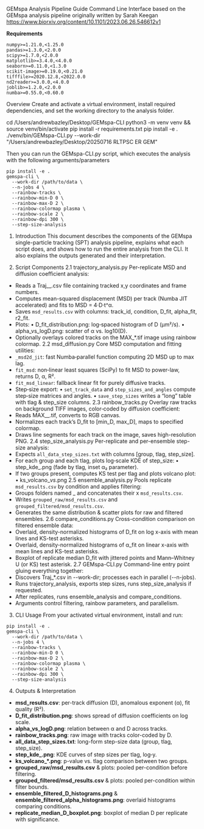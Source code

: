 GEMspa Analysis Pipeline Guide
Command Line Interface based on the GEMspa analysis pipeline originally written by Sarah Keegan
https://www.biorxiv.org/content/10.1101/2023.06.26.546612v1

**Requirements**
```
numpy>=1.21.0,<1.25.0
pandas>=1.3.0,<2.0.0
scipy>=1.7.0,<2.0.0
matplotlib>=3.4.0,<4.0.0
seaborn>=0.11.0,<1.3.0
scikit-image>=0.19.0,<0.21.0
tifffile>=2020.12.8,<2022.0.0
nd2reader>=3.0.0,<4.0.0
joblib>=1.2.0,<2.0.0
numba>=0.55.0,<0.60.0
```


Overview
Create and activate a virtual environment, install required dependencies, and set the working directory to the analysis folder.

cd /Users/andrewbazley/Desktop/GEMspa-CLI
python3 -m venv venv && source venv/bin/activate
pip install -r requirements.txt
pip install -e .
 ./venv/bin/GEMspa-CLI.py --work-dir "/Users/andrewbazley/Desktop/20250716 RLTPSC ER GEM"

Then you can run the GEMspa-CLI.py script, which executes the analysis with the following arguments/parameters
```
pip install -e .
gemspa-cli \
  --work-dir /path/to/data \
  --n-jobs 4 \
  --rainbow-tracks \
  --rainbow-min-D 0 \
  --rainbow-max-D 2 \
  --rainbow-colormap plasma \
  --rainbow-scale 2 \
  --rainbow-dpi 300 \
  --step-size-analysis
```

1. Introduction
This document describes the components of the GEMspa single-particle tracking (SPT) analysis pipeline, explains what each script does, and shows how to run the entire analysis from the CLI. It also explains the outputs generated and their interpretation.

2. Script Components
2.1 trajectory_analysis.py
Per-replicate MSD and diffusion coefficient analysis:
- Reads a Traj_<condition>_<rep>.csv file containing tracked x,y coordinates and frame numbers.
- Computes mean-squared displacement (MSD) per track (Numba JIT accelerated) and fits to MSD = 4·D·t^α.
- Saves `msd_results.csv` with columns: track_id, condition, D_fit, alpha_fit, r2_fit.
- Plots:
  • D_fit_distribution.png: log‑spaced histogram of D (μm²/s).
  • alpha_vs_logD.png: scatter of α vs. log10(D).
- Optionally overlays colored tracks on the MAX_*.tif image using rainbow colormap.
2.2 msd_diffusion.py
Core MSD computation and fitting utilities:
- `_msd2d_jit`: fast Numba‐parallel function computing 2D MSD up to max lag.
- `fit_msd`: non‐linear least squares (SciPy) to fit MSD to power-law, returns D, α, R².
- `fit_msd_linear`: fallback linear fit for purely diffusive tracks.
- Step‐size export:
  • `set_track_data` and `step_sizes_and_angles` compute step‐size matrices and angles.
  • `save_step_sizes` writes a “long” table with tlag & step_size columns.
2.3 rainbow_tracks.py
Overlay raw tracks on background TIFF images, color‐coded by diffusion coefficient:
- Reads MAX_<condition>_<rep>.tif, converts to RGB canvas.
- Normalizes each track’s D_fit to [min_D, max_D], maps to specified colormap.
- Draws line segments for each track on the image, saves high-resolution PNG.
2.4 step_size_analysis.py
Per-replicate and per-ensemble step-size analysis:
- Expects `all_data_step_sizes.txt` with columns [group, tlag, step_size].
- For each group and each tlag, plots log‑scale KDE of step_size:
  • step_kde_<group>.png (fade by tlag, inset α₂ parameter).
- If two groups present, computes KS test per tlag and plots volcano plot:
  • ks_volcano_<group1>_vs_<group2>.png
2.5 ensemble_analysis.py
Pools replicate `msd_results.csv` by condition and applies filtering:
- Groups folders named <condition>_<rep> and concatenates their x `msd_results.csv`.
- Writes `grouped_raw/msd_results.csv` and `grouped_filtered/msd_results.csv`.
- Generates the same distribution & scatter plots for raw and filtered ensembles.
2.6 compare_conditions.py
Cross-condition comparison on filtered ensemble data:
- Overlaid, density-normalized histograms of D_fit on log x-axis with mean lines and KS-test asterisks.
- Overlaid, density-normalized histograms of α_fit on linear x-axis with mean lines and KS-test asterisks.
- Boxplot of replicate median D_fit with jittered points and Mann–Whitney U (or KS) test asterisk.
2.7 GEMspa-CLI.py
Command-line entry point gluing everything together:
- Discovers Traj_*.csv in --work-dir; processes each in parallel (--n-jobs).
- Runs trajectory_analysis, exports step sizes, runs step_size_analysis if requested.
- After replicates, runs ensemble_analysis and compare_conditions.
- Arguments control filtering, rainbow parameters, and parallelism.


3. CLI Usage
From your activated virtual environment, install and run:
```
pip install -e .
gemspa-cli \
  --work-dir /path/to/data \
  --n-jobs 4 \
  --rainbow-tracks \
  --rainbow-min-D 0 \
  --rainbow-max-D 2 \
  --rainbow-colormap plasma \
  --rainbow-scale 2 \
  --rainbow-dpi 300 \
  --step-size-analysis
```
4. Outputs & Interpretation
- **msd_results.csv**: per-track diffusion (D), anomalous exponent (α), fit quality (R²).
- **D_fit_distribution.png**: shows spread of diffusion coefficients on log scale.
- **alpha_vs_logD.png**: relation between α and D across tracks.
- **rainbow_tracks.png**: raw image with tracks color-coded by D.
- **all_data_step_sizes.txt**: long-form step-size data (group, tlag, step_size).
- **step_kde_<group>.png**: KDE curves of step sizes per tlag, log‐y.
- **ks_volcano_*.png**: p-value vs. tlag comparison between two groups.
- **grouped_raw/msd_results.csv** & plots: pooled per-condition before filtering.
- **grouped_filtered/msd_results.csv** & plots: pooled per-condition within filter bounds.
- **ensemble_filtered_D_histograms.png** & **ensemble_filtered_alpha_histograms.png**: overlaid histograms comparing conditions.
- **replicate_median_D_boxplot.png**: boxplot of median D per replicate with significance.
